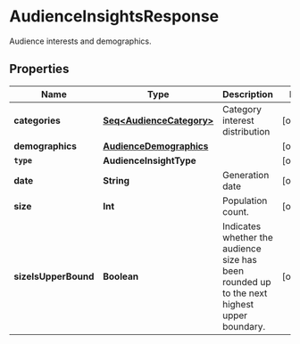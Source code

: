 

# AudienceInsightsResponse

Audience interests and demographics.

## Properties

Name | Type | Description | Notes
------------ | ------------- | ------------- | -------------
**categories** | [**Seq&lt;AudienceCategory&gt;**](AudienceCategory.md) | Category interest distribution |  [optional]
**demographics** | [**AudienceDemographics**](AudienceDemographics.md) |  |  [optional]
**`type`** | **AudienceInsightType** |  |  [optional]
**date** | **String** | Generation date |  [optional]
**size** | **Int** | Population count. |  [optional]
**sizeIsUpperBound** | **Boolean** | Indicates whether the audience size has been rounded up to the next highest upper boundary. |  [optional]



